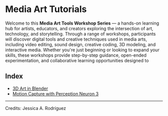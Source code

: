 # Media Art Tutorials

Welcome to this **Media Art Tools Workshop Series** — a hands-on learning hub for artists, educators, and creators exploring the intersection of art, technology, and storytelling. Through a range of workshops, participants will discover digital tools and creative techniques used in media arts, including video editing, sound design, creative coding, 3D modeling, and interactive media. Whether you're just beginning or looking to expand your skills, these workshops provide step-by-step guidance, open-ended experimentation, and collaborative learning opportunities designed to


## Index

+ [3D Art in Blender](Blender/README.md)
+ [Motion Capture with Perception Neuron 3](MOCAP/README.md)


________________________________________________________________________

Credits: Jessica A. Rodríguez
